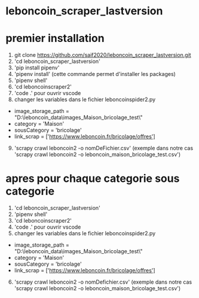 # leboncoin_scraper_lastversion
# premier installation
1. git clone https://github.com/saif2020/leboncoin_scraper_lastversion.git
2. 'cd leboncoin_scraper_lastversion'
3. 'pip install pipenv'
4. 'pipenv install' (cette commande permet d'installer les packages)
5. 'pipenv shell'
6. 'cd leboncoinscraper2'
7. 'code .' pour ouvrir vscode 
8. changer les variables dans le fichier leboncoinspider2.py
- image_storage_path = "D:\\leboncoin_data\\images_Maison_bricolage_test\\"
- category = 'Maison'
- sousCategory = 'bricolage'
- link_scrap = ['https://www.leboncoin.fr/bricolage/offres']
9. 'scrapy crawl leboncoin2 -o nomDeFichier.csv'  (exemple dans notre cas 'scrapy crawl leboncoin2 -o leboncoin_maison_bricolage_test.csv')

# apres pour chaque categorie sous categorie
1. 'cd leboncoin_scraper_lastversion'
2. 'pipenv shell'
3. 'cd leboncoinscraper2'
4. 'code .' pour ouvrir vscode 
5. changer les variables dans le fichier leboncoinspider2.py
- image_storage_path = "D:\\leboncoin_data\\images_Maison_bricolage_test\\"
- category = 'Maison'
- sousCategory = 'bricolage'
- link_scrap = ['https://www.leboncoin.fr/bricolage/offres']
6. 'scrapy crawl leboncoin2 -o nomDefichier.csv'  (exemple dans notre cas 'scrapy crawl leboncoin2 -o leboncoin_maison_bricolage_test.csv')
